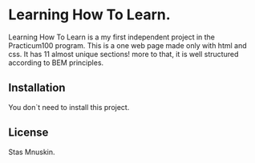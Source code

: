 # Learning How To Learn.

Learning How To Learn is a my first independent project in the Practicum100 program. This is a one web page made only with html and css.
It has 11 almost unique sections!
more to that, it is well structured according to BEM principles. 

## Installation
You don`t need to install this project.

## License
Stas Mnuskin.